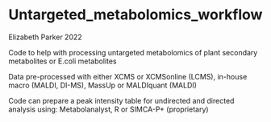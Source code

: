 # Untargeted_metabolomics_workflow

Elizabeth Parker 2022

Code to help with processing untargeted metabolomics of plant secondary metabolites or E.coli metabolites

Data pre-processed with either XCMS or XCMSonline (LCMS), in-house macro (MALDI, DI-MS), MassUp or MALDIquant (MALDI)

Code can prepare a peak intensity table for undirected and directed analysis using: Metabolanalyst, R or SIMCA-P+ (proprietary)
